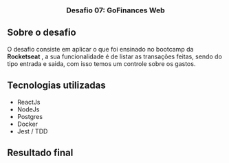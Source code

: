 <h3 align="center">
  Desafio 07: GoFinances Web
</h3>

<h2> Sobre o desafio </h2>
<p> O desafio consiste em aplicar o que foi ensinado no bootcamp da <b> Rocketseat </b>, a sua funcionalidade é de listar as transações feitas, sendo do tipo entrada e saida, com isso temos um controle sobre os gastos. </p>

<h2> Tecnologias utilizadas </h2>
<ul>
  <li> ReactJs </li>
  <li> NodeJs </li>
  <li> Postgres </li>
  <li> Docker </li>
  <li> Jest / TDD </li>
</ul>

<h2> Resultado final </h2>

